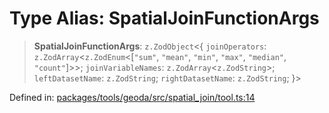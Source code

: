 # Type Alias: SpatialJoinFunctionArgs

> **SpatialJoinFunctionArgs**: `z.ZodObject`\<\{ `joinOperators`: `z.ZodArray`\<`z.ZodEnum`\<\[`"sum"`, `"mean"`, `"min"`, `"max"`, `"median"`, `"count"`\]\>\>; `joinVariableNames`: `z.ZodArray`\<`z.ZodString`\>; `leftDatasetName`: `z.ZodString`; `rightDatasetName`: `z.ZodString`; \}\>

Defined in: [packages/tools/geoda/src/spatial\_join/tool.ts:14](https://github.com/GeoDaCenter/openassistant/blob/bf312b357cb340f1f76fa8b62441fb39bcbce0ce/packages/tools/geoda/src/spatial_join/tool.ts#L14)

